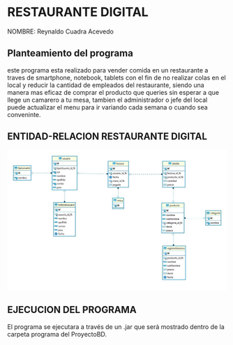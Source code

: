 # RESTAURANTE DIGITAL
NOMBRE: Reynaldo Cuadra Acevedo

## Planteamiento del programa

este programa esta realizado para vender comida en un restaurante a traves de smartphone, notebook, tablets
con el fin de no realizar colas en el local y reducir la cantidad de empleados del restaurante, siendo una
manera mas eficaz de comprar el producto que queries sin esperar a que llege un camarero a tu mesa, tambien 
el administrador o jefe del local puede actualizar el menu para ir variando cada semana o cuando sea
conveninte.

## ENTIDAD-RELACION RESTAURANTE DIGITAL
![EntidadRelacion](https://github.com/xspekx/ProyectoBD/blob/main/SQL/Entidad-Relacion.JPG)


## EJECUCION DEL PROGRAMA
El programa se ejecutara a través de un .jar que será mostrado dentro de la carpeta programa del ProyectoBD.
